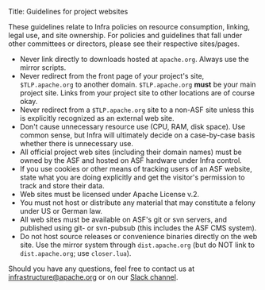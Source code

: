 Title: Guidelines for project websites

These guidelines relate to Infra policies on resource consumption, linking, legal use, and site ownership. For policies and guidelines that fall under other committees or directors, please see their respective sites/pages.

- Never link directly to downloads hosted at `apache.org`. Always use the mirror scripts.
- Never redirect from the front page of your project's site, `$TLP.apache.org` to another domain. `$TLP.apache.org` **must** be your main project site. Links from your project site to other locations are of course okay.
- Never redirect from a `$TLP.apache.org` site to a non-ASF site unless this is explicitly recognized as an external web site.
- Don't cause unnecessary resource use (CPU, RAM, disk space). Use common sense, but Infra will ultimately decide on a case-by-case basis whether there is unnecessary use.
- All official project web sites (including their domain names) must be owned by the ASF and hosted on ASF hardware under Infra control.
- If you use cookies or other means of tracking users of an ASF website, state what you are doing explicitly and get the visitor's permission to track and store their data.
- Web sites must be licensed under Apache License v.2.
- You must not host or distribute any material that may constitute a felony under US or German law.
- All web sites must be available on ASF's git or svn servers, and published using git- or svn-pubsub (this includes the ASF CMS system).
- Do not host source releases or convenience binaries directly on the web site. Use the mirror system through `dist.apache.org` (but do NOT link to `dist.apache.org`; use `closer.lua`).

Should you have any questions, feel free to contact us at <a href="mailto:infrastructure@apache.org" target="_blank">infrastructure@apache.org</a> or on our <a href="https://the-asf.slack.com" target="_blank">Slack channel</a>.
